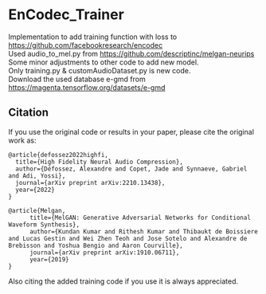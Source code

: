 # EnCodec_Trainer

Implementation to add training function with loss to https://github.com/facebookresearch/encodec \
Used audio_to_mel.py from https://github.com/descriptinc/melgan-neurips \
Some minor adjustments to other code to add new model. \
Only training.py & customAudioDataset.py is new code. \
Download the used database e-gmd from https://magenta.tensorflow.org/datasets/e-gmd

## Citation
If you use the original code or results in your paper, please cite the original work as:
```
@article{defossez2022highfi,
  title={High Fidelity Neural Audio Compression},
  author={Défossez, Alexandre and Copet, Jade and Synnaeve, Gabriel and Adi, Yossi},
  journal={arXiv preprint arXiv:2210.13438},
  year={2022}
}

@article{Melgan,
      title={MelGAN: Generative Adversarial Networks for Conditional Waveform Synthesis}, 
      author={Kundan Kumar and Rithesh Kumar and Thibaukt de Boissiere and Lucas Gestin and Wei Zhen Teoh and Jose Sotelo and Alexandre de Brebisson and Yoshua Bengio and Aaron Courville},
      journal={arXiv preprint arXiv:1910.06711},
      year={2019}
}
```

Also citing the added training code if you use it is always appreciated.
